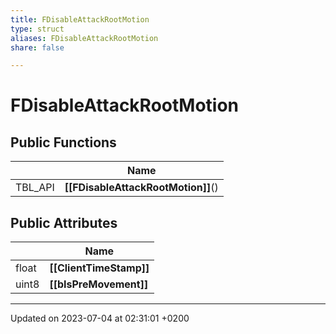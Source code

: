 ```yaml
---
title: FDisableAttackRootMotion
type: struct
aliases: FDisableAttackRootMotion
share: false

---
```


# FDisableAttackRootMotion





## Public Functions

|                | Name           |
| -------------- | -------------- |
| TBL_API | **[[FDisableAttackRootMotion]]**() |

## Public Attributes

|                | Name           |
| -------------- | -------------- |
| float | **[[ClientTimeStamp]]**  |
| uint8 | **[[bIsPreMovement]]**  |

-------------------------------

Updated on 2023-07-04 at 02:31:01 +0200